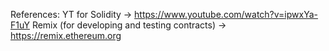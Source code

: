References: 
  YT for Solidity -> https://www.youtube.com/watch?v=ipwxYa-F1uY
  Remix (for developing and testing contracts) -> https://remix.ethereum.org
